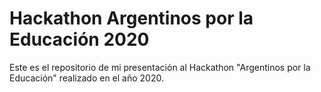 # Hackathon Argentinos por la Educación 2020
Este es el repositorio de mi presentación al Hackathon "Argentinos por la Educación" realizado en el año 2020.
